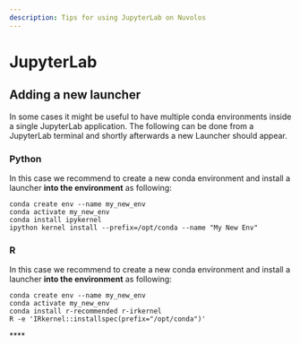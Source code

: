 ```yaml
---
description: Tips for using JupyterLab on Nuvolos
---
```


# JupyterLab

## Adding a new launcher

In some cases it might be useful to have multiple conda environments inside a single JupyterLab application. The following can be done from a JupyterLab terminal and shortly afterwards a new Launcher should appear.

### Python

In this case we recommend to create a new conda environment and install a launcher **into the environment** as following:

```text
conda create env --name my_new_env
conda activate my_new_env
conda install ipykernel
ipython kernel install --prefix=/opt/conda --name "My New Env"
```

### R

In this case we recommend to create a new conda environment and install a launcher **into the environment** as following:

```text
conda create env --name my_new_env
conda activate my_new_env
conda install r-recommended r-irkernel
R -e 'IRkernel::installspec(prefix="/opt/conda")'
```

\*\*\*\*

### 

